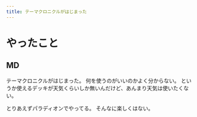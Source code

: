 ```yaml
---
title: テーマクロニクルがはじまった
---
```


# やったこと

## MD

テーマクロニクルがはじまった。
何を使うのがいいのかよく分からない。
というか使えるデッキが天気くらいしか無いんだけど、あんまり天気は使いたくない。

とりあえずパラディオンでやってる。
そんなに楽しくはない。
